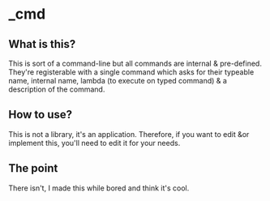 # _cmd

## What is this?

This is sort of a command-line but all commands are internal & pre-defined. They're registerable with a single command which asks for their typeable name, internal name,
lambda (to execute on typed command) & a description of the command. 

## How to use? 

This is not a library, it's an application. Therefore, if you want to edit &or implement this, you'll need to edit it for your needs.

## The point

There isn't, I made this while bored and think it's cool.

